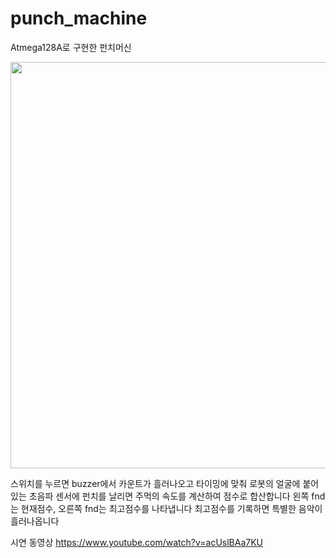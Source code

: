 # punch_machine

Atmega128A로 구현한 펀치머신



<img src="https://user-images.githubusercontent.com/79401359/146861524-f9f96df7-82ec-4835-8b8d-bf9ae0c5899d.jpg"  width="550" height="650">



스위치를 누르면 buzzer에서 카운트가 흘러나오고 타이밍에 맞춰
로봇의 얼굴에 붙어있는 초음파 센서에 펀치를 날리면 주먹의 속도를 계산하여 점수로 합산합니다
왼쪽 fnd는 현재점수, 오른쪽 fnd는 최고점수를 나타냅니다
최고점수를 기록하면 특별한 음악이 흘러나옵니다




시연 동영상
https://www.youtube.com/watch?v=acUslBAa7KU
